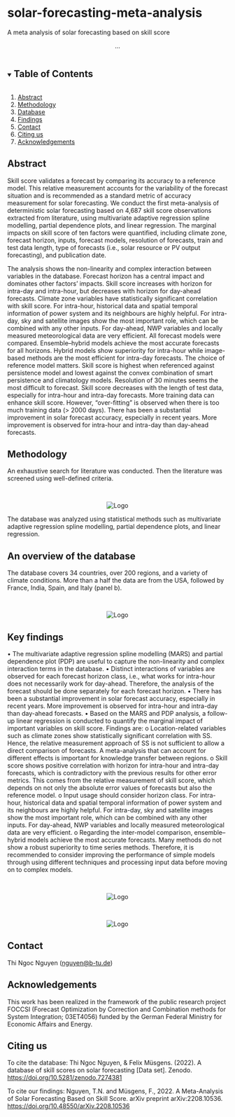 # solar-forecasting-meta-analysis
A meta analysis of solar forecasting based on skill score
  <p align="center">
...
  </p>
</p>


<!-- TABLE OF CONTENTS -->
<details open="open">
  <summary><h2 style="display: inline-block">Table of Contents</h2></summary>
  <ol>
    <li><a href="#Abstract">Abstract</a></li>
    <li><a href="#Methodology">Methodology</a></li></li>
    <li><a href="#Database">Database</a></li></li>
    <li><a href="#Findings">Findings</a></li></li>
    <li><a href="#contact">Contact</a></li>
    <li><a href="#citing-us">Citing us</a></li>
    <li><a href="#acknowledgements">Acknowledgements</a></li>
  </ol>
</details>


<!-- ABSTRACT -->
## Abstract

Skill score validates a forecast by comparing its accuracy to a reference model. This relative measurement accounts for the variability of the forecast situation and is recommended as a standard metric of accuracy measurement for solar forecasting. We conduct the first meta-analysis of deterministic solar forecasting based on 4,687 skill score observations extracted from literature, using multivariate adaptive regression spline modelling, partial dependence plots, and linear regression. The marginal impacts on skill score of ten factors were quantified, including climate zone, forecast horizon, inputs, forecast models, resolution of forecasts, train and test data length, type of forecasts (i.e., solar resource or PV output forecasting), and publication date. 

The analysis shows the non-linearity and complex interaction between variables in the database. Forecast horizon has a central impact and dominates other factors’ impacts. Skill score increases with horizon for intra-day and intra-hour, but decreases with horizon for day-ahead forecasts. Climate zone variables have statistically significant correlation with skill score. For intra-hour, historical data and spatial temporal information of power system and its neighbours are highly helpful. For intra-day, sky and satellite images show the most important role, which can be combined with any other inputs. For day-ahead, NWP variables and locally measured meteorological data are very efficient. All forecast models were compared. Ensemble–hybrid models achieve the most accurate forecasts for all horizons. Hybrid models show superiority for intra-hour while image-based methods are the most efficient for intra-day forecasts. The choice of reference model matters. Skill score is highest when referenced against persistence model and lowest against the convex combination of smart persistence and climatology models. Resolution of 30 minutes seems the most difficult to forecast. Skill score decreases with the length of test data, especially for intra-hour and intra-day forecasts. More training data can enhance skill score. However, “over-fitting” is observed when there is too much training data (> 2000 days). There has been a substantial improvement in solar forecast accuracy, especially in recent years. More improvement is observed for intra-hour and intra-day than day-ahead forecasts.

<!-- METHODOLOGY -->
## Methodology

An exhaustive search for literature was conducted. Then the literature was screened using well-defined criteria.

<!-- Teaser Image 1 -->
<br />
<p align="center">
    <img src="https://github.com/Ngocnguyenlab/solar-forecasting-meta-analysis/blob/main/images/Fig1.png" alt="Logo">
  
  </a>

  <p align="center">
 
 The database was analyzed using statistical methods such as multivariate adaptive regression spline modelling, partial dependence plots, and linear regression.

  <!-- DATABASE -->
## An overview of the database
The database covers 34 countries, over 200 regions, and a variety of climate conditions. More than a half the data are from the USA, followed by France, India, Spain, and Italy (panel b).

<!-- Teaser Image 2 -->
<br />
<p align="center">
    <img src="https://github.com/Ngocnguyenlab/solar-forecasting-meta-analysis/blob/main/images/Fig2_map.jpg" alt="Logo">
  
  </a>

  <p align="center">
 
<!-- FINDINGS -->
## Key findings
•	The multivariate adaptive regression spline modelling (MARS) and partial dependence plot (PDP) are useful to capture the non-linearity and complex interaction terms in the database.
•	Distinct interactions of variables are observed for each forecast horizon class, i.e., what works for intra-hour does not necessarily work for day-ahead. Therefore, the analysis of the forecast should be done separately for each forecast horizon.
•	There has been a substantial improvement in solar forecast accuracy, especially in recent years. More improvement is observed for intra-hour and intra-day than day-ahead forecasts.
•	Based on the MARS and PDP analysis, a follow-up linear regression is conducted to quantify the marginal impact of important variables on skill score. Findings are:
o	Location-related variables such as climate zones show statistically significant correlation with SS. Hence, the relative measurement approach of SS is not sufficient to allow a direct comparison of forecasts. A meta-analysis that can account for different effects is important for knowledge transfer between regions.
o	Skill score shows positive correlation with horizon for intra-hour and intra-day forecasts, which is contradictory with the previous results for other error metrics. This comes from the relative measurement of skill score, which depends on not only the absolute error values of forecasts but also the reference model. 
o	Input usage should consider horizon class. For intra-hour, historical data and spatial temporal information of power system and its neighbours are highly helpful. For intra-day, sky and satellite images show the most important role, which can be combined with any other inputs. For day-ahead, NWP variables and locally measured meteorological data are very efficient.
o	Regarding the inter-model comparison, ensemble–hybrid models achieve the most accurate forecasts. Many methods do not show a robust superiority to time series methods. Therefore, it is recommended to consider improving the performance of simple models through using different techniques and processing input data before moving on to complex models.

<!-- Teaser Image 3 -->
<br />
<p align="center">
    <img src="https://github.com/Ngocnguyenlab/solar-forecasting-meta-analysis/blob/main/images/fig4_pdps.jpg" alt="Logo">
  
  </a>

  <p align="center">
  
<!-- Teaser Image 4 -->
<br />
<p align="center">
    <img src="https://github.com/Ngocnguyenlab/solar-forecasting-meta-analysis/blob/main/images/fig5_pdps.jpg" alt="Logo">
  
  </a>

  <p align="center">

<!-- CONTACT -->
## Contact

Thi Ngoc Nguyen (nguyen@b-tu.de)


<!-- ACKNOWLEDGEMENTS -->
## Acknowledgements

This work has been realized in the framework of the public research project FOCCSI (Forecast Optimization by Correction and Combination methods for System Integration; 03ET4056) funded by the German Federal Ministry for Economic Affairs and Energy. 


## Citing us

To cite the database: Thi Ngoc Nguyen, & Felix Müsgens. (2022). A database of skill scores on solar forecasting [Data set]. Zenodo. https://doi.org/10.5281/zenodo.7274381

To cite our findings: Nguyen, T.N. and Müsgens, F., 2022. A Meta-Analysis of Solar Forecasting Based on Skill Score. arXiv preprint arXiv:2208.10536. https://doi.org/10.48550/arXiv.2208.10536


